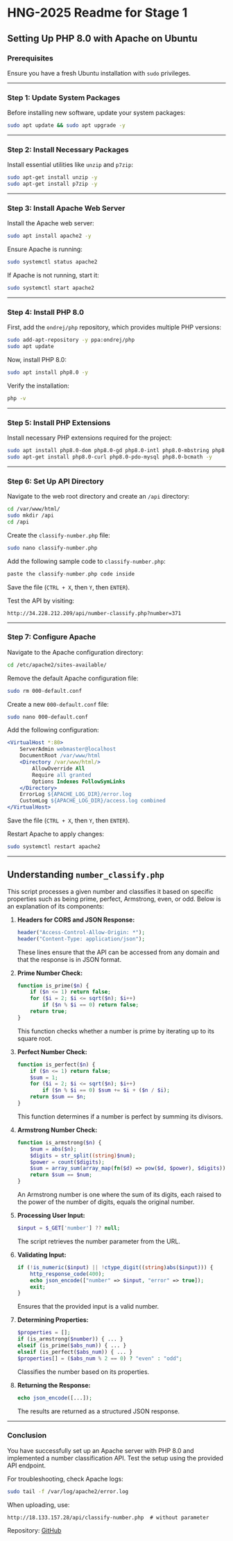# HNG-2025 Readme for Stage 1

## Setting Up PHP 8.0 with Apache on Ubuntu

### Prerequisites
Ensure you have a fresh Ubuntu installation with `sudo` privileges.

---

### Step 1: Update System Packages
Before installing new software, update your system packages:
```sh
sudo apt update && sudo apt upgrade -y
```

---

### Step 2: Install Necessary Packages
Install essential utilities like `unzip` and `p7zip`:
```sh
sudo apt-get install unzip -y
sudo apt-get install p7zip -y
```

---

### Step 3: Install Apache Web Server
Install the Apache web server:
```sh
sudo apt install apache2 -y
```
Ensure Apache is running:
```sh
sudo systemctl status apache2
```
If Apache is not running, start it:
```sh
sudo systemctl start apache2
```

---

### Step 4: Install PHP 8.0
First, add the `ondrej/php` repository, which provides multiple PHP versions:
```sh
sudo add-apt-repository -y ppa:ondrej/php
sudo apt update
```
Now, install PHP 8.0:
```sh
sudo apt install php8.0 -y
```
Verify the installation:
```sh
php -v
```

---

### Step 5: Install PHP Extensions
Install necessary PHP extensions required for the project:
```sh
sudo apt install php8.0-dom php8.0-gd php8.0-intl php8.0-mbstring php8.0-xml php8.0-xsl php8.0-zip -y
sudo apt-get install php8.0-curl php8.0-pdo-mysql php8.0-bcmath -y
```

---

### Step 6: Set Up API Directory
Navigate to the web root directory and create an `/api` directory:
```sh
cd /var/www/html/
sudo mkdir /api
cd /api
```
Create the `classify-number.php` file:
```sh
sudo nano classify-number.php
```

Add the following sample code to `classify-number.php`:
```php
paste the classify-number.php code inside
```
Save the file (`CTRL + X`, then `Y`, then `ENTER`).

Test the API by visiting:
```
http://34.228.212.209/api/number-classify.php?number=371
```

---

### Step 7: Configure Apache
Navigate to the Apache configuration directory:
```sh
cd /etc/apache2/sites-available/
```
Remove the default Apache configuration file:
```sh
sudo rm 000-default.conf
```
Create a new `000-default.conf` file:
```sh
sudo nano 000-default.conf
```

Add the following configuration:
```apache
<VirtualHost *:80>
    ServerAdmin webmaster@localhost
    DocumentRoot /var/www/html
    <Directory /var/www/html/>
        AllowOverride All
        Require all granted
        Options Indexes FollowSymLinks
    </Directory>
    ErrorLog ${APACHE_LOG_DIR}/error.log
    CustomLog ${APACHE_LOG_DIR}/access.log combined
</VirtualHost>
```

Save the file (`CTRL + X`, then `Y`, then `ENTER`).

Restart Apache to apply changes:
```sh
sudo systemctl restart apache2
```

---

## Understanding `number_classify.php`

This script processes a given number and classifies it based on specific properties such as being prime, perfect, Armstrong, even, or odd. Below is an explanation of its components:

1. **Headers for CORS and JSON Response:**
   ```php
   header("Access-Control-Allow-Origin: *");
   header("Content-Type: application/json");
   ```
   These lines ensure that the API can be accessed from any domain and that the response is in JSON format.

2. **Prime Number Check:**
   ```php
   function is_prime($n) {
       if ($n <= 1) return false;
       for ($i = 2; $i <= sqrt($n); $i++) 
           if ($n % $i == 0) return false;
       return true;
   }
   ```
   This function checks whether a number is prime by iterating up to its square root.

3. **Perfect Number Check:**
   ```php
   function is_perfect($n) {
       if ($n <= 1) return false;
       $sum = 1;
       for ($i = 2; $i <= sqrt($n); $i++) 
           if ($n % $i == 0) $sum += $i + ($n / $i);
       return $sum == $n;
   }
   ```
   This function determines if a number is perfect by summing its divisors.

4. **Armstrong Number Check:**
   ```php
   function is_armstrong($n) {
       $num = abs($n);
       $digits = str_split((string)$num);
       $power = count($digits);
       $sum = array_sum(array_map(fn($d) => pow($d, $power), $digits));
       return $sum == $num;
   }
   ```
   An Armstrong number is one where the sum of its digits, each raised to the power of the number of digits, equals the original number.

5. **Processing User Input:**
   ```php
   $input = $_GET['number'] ?? null;
   ```
   The script retrieves the number parameter from the URL.

6. **Validating Input:**
   ```php
   if (!is_numeric($input) || !ctype_digit((string)abs($input))) {
       http_response_code(400);
       echo json_encode(["number" => $input, "error" => true]);
       exit;
   }
   ```
   Ensures that the provided input is a valid number.

7. **Determining Properties:**
   ```php
   $properties = [];
   if (is_armstrong($number)) { ... }
   elseif (is_prime($abs_num)) { ... }
   elseif (is_perfect($abs_num)) { ... }
   $properties[] = ($abs_num % 2 == 0) ? "even" : "odd";
   ```
   Classifies the number based on its properties.

8. **Returning the Response:**
   ```php
   echo json_encode([...]);
   ```
   The results are returned as a structured JSON response.

---

### Conclusion
You have successfully set up an Apache server with PHP 8.0 and implemented a number classification API. Test the setup using the provided API endpoint.

For troubleshooting, check Apache logs:
```sh
sudo tail -f /var/log/apache2/error.log
```

When uploading, use:
```
http://18.133.157.28/api/classify-number.php  # without parameter
```

Repository: [GitHub](https://github.com/Incrisz/HNG-2025)

